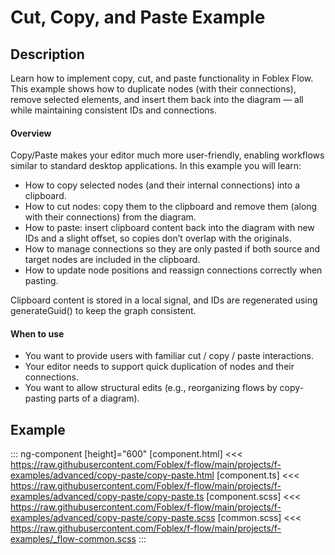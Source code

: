 ﻿# Cut, Copy, and Paste Example

## Description

Learn how to implement copy, cut, and paste functionality in Foblex Flow.
This example shows how to duplicate nodes (with their connections), remove selected elements, and insert them back into the diagram — all while maintaining consistent IDs and connections.

#### Overview

Copy/Paste makes your editor much more user-friendly, enabling workflows similar to standard desktop applications. In this example you will learn:
- How to copy selected nodes (and their internal connections) into a clipboard.
- How to cut nodes: copy them to the clipboard and remove them (along with their connections) from the diagram.
- How to paste: insert clipboard content back into the diagram with new IDs and a slight offset, so copies don’t overlap with the originals.
- How to manage connections so they are only pasted if both source and target nodes are included in the clipboard.
- How to update node positions and reassign connections correctly when pasting.

Clipboard content is stored in a local signal, and IDs are regenerated using generateGuid() to keep the graph consistent.

#### When to use
- You want to provide users with familiar cut / copy / paste interactions.
- Your editor needs to support quick duplication of nodes and their connections.
- You want to allow structural edits (e.g., reorganizing flows by copy-pasting parts of a diagram).

## Example

::: ng-component <copy-paste></copy-paste> [height]="600"
[component.html] <<< https://raw.githubusercontent.com/Foblex/f-flow/main/projects/f-examples/advanced/copy-paste/copy-paste.html
[component.ts] <<< https://raw.githubusercontent.com/Foblex/f-flow/main/projects/f-examples/advanced/copy-paste/copy-paste.ts
[component.scss] <<< https://raw.githubusercontent.com/Foblex/f-flow/main/projects/f-examples/advanced/copy-paste/copy-paste.scss
[common.scss] <<< https://raw.githubusercontent.com/Foblex/f-flow/main/projects/f-examples/_flow-common.scss
:::

